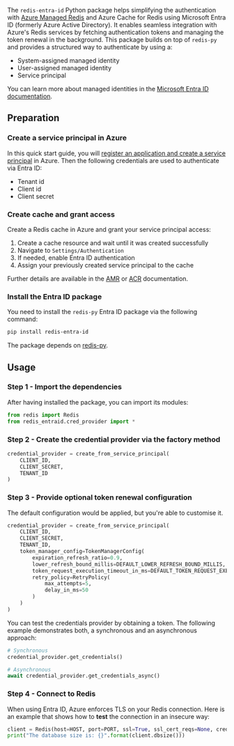 The `redis-entra-id` Python package helps simplifying the authentication with [Azure Managed Redis](https://azure.microsoft.com/en-us/products/managed-redis) and Azure Cache for Redis using Microsoft Entra ID (formerly Azure Active Directory). It enables seamless integration with Azure's Redis services by fetching authentication tokens and managing the token renewal in the background. This package builds on top of `redis-py` and provides a structured way to authenticate by using a:

* System-assigned managed identity
* User-assigned managed identity
* Service principal

You can learn more about managed identities in the [Microsoft Entra ID documentation](https://learn.microsoft.com/en-us/entra/identity/managed-identities-azure-resources/overview).

## Preparation 

### Create a service principal in Azure

In this quick start guide, you will [register an application and create a service principal](https://learn.microsoft.com/en-us/entra/identity-platform/app-objects-and-service-principals?tabs=browser) in Azure. Then the following credentials are used to authenticate via Entra ID:

* Tenant id
* Client id
* Client secret

### Create cache and grant access

Create a Redis cache in Azure and grant your service principal access:

1. Create a cache resource and wait until it was created successfully
2. Navigate to `Settings/Authentication`
3. If needed, enable Entra ID authentication
4. Assign your previously created service principal to the cache

Further details are available in the [AMR](https://learn.microsoft.com/en-us/azure/azure-cache-for-redis/managed-redis/managed-redis-entra-for-authentication) or [ACR](https://learn.microsoft.com/en-us/azure/azure-cache-for-redis/cache-azure-active-directory-for-authentication) documentation.

### Install the Entra ID package

You need to install the `redis-py` Entra ID package via the following command:

```bash
pip install redis-entra-id
```

The package depends on [redis-py](https://github.com/redis/redis-py).

## Usage

### Step 1 - Import the dependencies

After having installed the package, you can import its modules:

```python
from redis import Redis
from redis_entraid.cred_provider import *
```

### Step 2 - Create the credential provider via the factory method

```python
credential_provider = create_from_service_principal(
    CLIENT_ID, 
    CLIENT_SECRET, 
    TENANT_ID
)
```

### Step 3 - Provide optional token renewal configuration

The default configuration would be applied, but you're able to customise it.
  
```python
credential_provider = create_from_service_principal(
    CLIENT_ID, 
    CLIENT_SECRET, 
    TENANT_ID,
    token_manager_config=TokenManagerConfig(
        expiration_refresh_ratio=0.9,
        lower_refresh_bound_millis=DEFAULT_LOWER_REFRESH_BOUND_MILLIS,
        token_request_execution_timeout_in_ms=DEFAULT_TOKEN_REQUEST_EXECUTION_TIMEOUT_IN_MS,
        retry_policy=RetryPolicy(
            max_attempts=5,
            delay_in_ms=50
        )
    )
)
```

You can test the credentials provider by obtaining a token. The following example demonstrates both, a synchronous and an asynchronous approach:

```python
# Synchronous
credential_provider.get_credentials()

# Asynchronous
await credential_provider.get_credentials_async()
```

### Step 4 - Connect to Redis

When using Entra ID, Azure enforces TLS on your Redis connection. Here is an example that shows how to **test** the connection in an insecure way:

```python
client = Redis(host=HOST, port=PORT, ssl=True, ssl_cert_reqs=None, credential_provider=credential_provider)
print("The database size is: {}".format(client.dbsize()))
```
